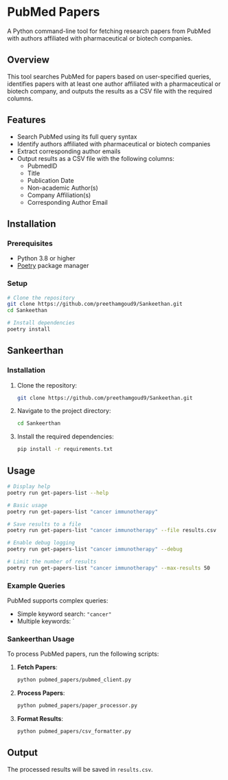 # PubMed Papers

A Python command-line tool for fetching research papers from PubMed with authors affiliated with pharmaceutical or biotech companies.

## Overview

This tool searches PubMed for papers based on user-specified queries, identifies papers with at least one author affiliated with a pharmaceutical or biotech company, and outputs the results as a CSV file with the required columns.

## Features

- Search PubMed using its full query syntax
- Identify authors affiliated with pharmaceutical or biotech companies
- Extract corresponding author emails
- Output results as a CSV file with the following columns:
  - PubmedID
  - Title
  - Publication Date
  - Non-academic Author(s)
  - Company Affiliation(s)
  - Corresponding Author Email

## Installation

### Prerequisites

- Python 3.8 or higher
- [Poetry](https://python-poetry.org/docs/#installation) package manager

### Setup

```bash
# Clone the repository
git clone https://github.com/preethamgoud9/Sankeethan.git
cd Sankeethan

# Install dependencies
poetry install
```

## Sankeerthan

### Installation

1. Clone the repository:
   ```bash
   git clone https://github.com/preethamgoud9/Sankeethan.git
   ```
2. Navigate to the project directory:
   ```bash
   cd Sankeerthan
   ```
3. Install the required dependencies:
   ```bash
   pip install -r requirements.txt
   ```

## Usage

```bash
# Display help
poetry run get-papers-list --help

# Basic usage
poetry run get-papers-list "cancer immunotherapy"

# Save results to a file
poetry run get-papers-list "cancer immunotherapy" --file results.csv

# Enable debug logging
poetry run get-papers-list "cancer immunotherapy" --debug

# Limit the number of results
poetry run get-papers-list "cancer immunotherapy" --max-results 50
```

### Example Queries

PubMed supports complex queries:

- Simple keyword search: `"cancer"`
- Multiple keywords: `

### Sankeerthan Usage

To process PubMed papers, run the following scripts:

1. **Fetch Papers**:
   ```bash
   python pubmed_papers/pubmed_client.py
   ```
2. **Process Papers**:
   ```bash
   python pubmed_papers/paper_processor.py
   ```
3. **Format Results**:
   ```bash
   python pubmed_papers/csv_formatter.py
   ```

## Output

The processed results will be saved in `results.csv`.